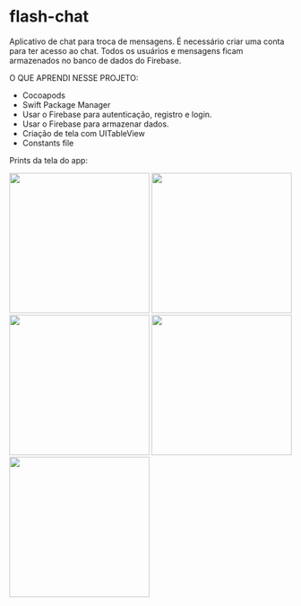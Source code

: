 # flash-chat
Aplicativo de chat para troca de mensagens. É necessário criar uma conta para ter acesso ao chat. Todos os usuários e mensagens ficam armazenados no banco de dados do Firebase.

O QUE APRENDI NESSE PROJETO:

- Cocoapods
- Swift Package Manager
- Usar o Firebase para autenticação, registro e login.
- Usar o Firebase para armazenar dados.
- Criação de tela com UITableView
- Constants file

<div>
<p>Prints da tela do app:</p>
<img src="https://user-images.githubusercontent.com/93380504/149924407-74d5750c-8983-4db9-b0f1-7ddb6e508bbe.png" width="250px" />
<img src="https://user-images.githubusercontent.com/93380504/149924414-f44e192b-f0aa-463b-8e4d-4249d347fac1.png" width="250px" />
<img src="https://user-images.githubusercontent.com/93380504/149924415-1a1b42fc-bad1-4930-a387-07ce0194f0ec.png" width="250px" />
<img src="https://user-images.githubusercontent.com/93380504/149924417-8fc0af6f-bac3-49dc-b6e3-bbc50f7878aa.png" width="250px" />
<img src="https://user-images.githubusercontent.com/93380504/149924420-435f2163-fb3f-4eb8-bbd4-9b23b1164293.png" width="250px" />
</div>
